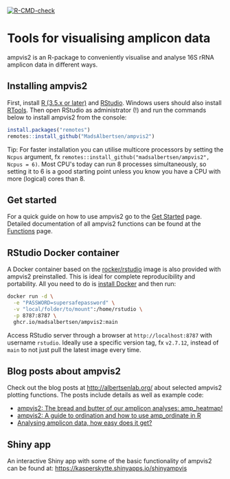 <!-- badges: start -->
[![R-CMD-check](https://github.com/MadsAlbertsen/ampvis2/workflows/R-CMD-check/badge.svg)](https://github.com/MadsAlbertsen/ampvis2/actions)
<!-- badges: end -->

Tools for visualising amplicon data
===================================

ampvis2 is an R-package to conveniently visualise and analyse 16S rRNA amplicon data in different ways.

Installing ampvis2
------------------

First, install [R (3.5.x or later)](https://mirrors.dotsrc.org/cran/) and [RStudio](https://www.rstudio.com/products/rstudio/download/#download). Windows users should also install [RTools](https://mirrors.dotsrc.org/cran/bin/windows/Rtools/). Then open RStudio as administrator (!) and run the commands below to install ampvis2 from the console:

``` r
install.packages("remotes")
remotes::install_github("MadsAlbertsen/ampvis2")
```

Tip: For faster installation you can utilise multicore processors by setting the `Ncpus` argument, fx `remotes::install_github("madsalbertsen/ampvis2", Ncpus = 6)`. Most CPU's today can run 8 processes simultaneously, so setting it to 6 is a good starting point unless you know you have a CPU with more (logical) cores than 8.

Get started
-----------

For a quick guide on how to use ampvis2 go to the [Get Started](https://madsalbertsen.github.io/ampvis2/articles/ampvis2.html) page. Detailed documentation of all ampvis2 functions can be found at the [Functions](https://madsalbertsen.github.io/ampvis2/reference/index.html) page.

RStudio Docker container
------------------

A Docker container based on the [rocker/rstudio](https://hub.docker.com/r/rocker/rstudio) image is also provided with ampvis2 preinstalled. This is ideal for complete reproducibility and portability. All you need to do is [install Docker](https://docs.docker.com/) and then run:

``` bash
docker run -d \
  -e "PASSWORD=supersafepassword" \
  -v "local/folder/to/mount":/home/rstudio \
  -p 8787:8787 \
  ghcr.io/madsalbertsen/ampvis2:main
```

Access RStudio server through a browser at `http://localhost:8787` with username `rstudio`. Ideally use a specific version tag, fx `v2.7.12`, instead of `main` to not just pull the latest image every time.

Blog posts about ampvis2
------------------------

Check out the blog posts at <http://albertsenlab.org/> about selected ampvis2 plotting functions. The posts include details as well as example code:

-   [ampvis2: The bread and butter of our amplicon analyses: amp\_heatmap!](http://albertsenlab.org/ampvis2-heatmap/)
-   [ampvis2: A guide to ordination and how to use amp\_ordinate in R](http://albertsenlab.org/ampvis2-ordination/)
-   [Analysing amplicon data, how easy does it get?](http://albertsenlab.org/shinyampvis/)

Shiny app
-----

An interactive Shiny app with some of the basic functionality of ampvis2 can be found at: <https://kasperskytte.shinyapps.io/shinyampvis>
